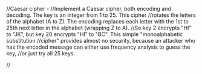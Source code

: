 //Caesar cipher - 
//Implement a Caesar cipher, both encoding and decoding. The key is an integer from 1 to 25. This cipher 
//rotates the letters of the alphabet (A to Z). The encoding replaces each letter with the 1st to 25th next letter in the alphabet (wrapping Z to A). 
//So key 2 encrypts "HI" to "JK", but key 20 encrypts "HI" to "BC". This simple "monoalphabetic substitution 
//cipher" provides almost no security, because an attacker who has the encoded message can either use frequency analysis to guess the key, 
//or just try all 25 keys.

//
